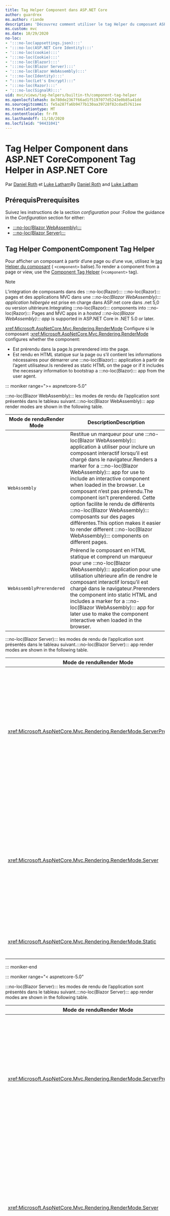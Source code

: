 ```yaml
---
title: Tag Helper Component dans ASP.NET Core
author: guardrex
ms.author: riande
description: 'Découvrez comment utiliser le tag Helper du composant ASP.NET Core pour afficher les :::no-loc(Razor)::: composants dans les pages et les vues.'
ms.custom: mvc
ms.date: 10/29/2020
no-loc:
- ':::no-loc(appsettings.json):::'
- ':::no-loc(ASP.NET Core Identity):::'
- ':::no-loc(cookie):::'
- ':::no-loc(Cookie):::'
- ':::no-loc(Blazor):::'
- ':::no-loc(Blazor Server):::'
- ':::no-loc(Blazor WebAssembly):::'
- ':::no-loc(Identity):::'
- ":::no-loc(Let's Encrypt):::"
- ':::no-loc(Razor):::'
- ':::no-loc(SignalR):::'
uid: mvc/views/tag-helpers/builtin-th/component-tag-helper
ms.openlocfilehash: 8e780de2367f66ad1f5197077d5243e0b85a41dd
ms.sourcegitcommit: fe5a287fa6b9477b130aa39728f82cdad57611ee
ms.translationtype: MT
ms.contentlocale: fr-FR
ms.lasthandoff: 11/10/2020
ms.locfileid: "94431041"
---
```

# <a name="component-tag-helper-in-aspnet-core"></a><span data-ttu-id="ddd4c-103">Tag Helper Component dans ASP.NET Core</span><span class="sxs-lookup"><span data-stu-id="ddd4c-103">Component Tag Helper in ASP.NET Core</span></span>

<span data-ttu-id="ddd4c-104">Par [Daniel Roth](https://github.com/danroth27) et [Luke Latham](https://github.com/guardrex)</span><span class="sxs-lookup"><span data-stu-id="ddd4c-104">By [Daniel Roth](https://github.com/danroth27) and [Luke Latham](https://github.com/guardrex)</span></span>

## <a name="prerequisites"></a><span data-ttu-id="ddd4c-105">Prérequis</span><span class="sxs-lookup"><span data-stu-id="ddd4c-105">Prerequisites</span></span>

<span data-ttu-id="ddd4c-106">Suivez les instructions de la section *configuration* pour :</span><span class="sxs-lookup"><span data-stu-id="ddd4c-106">Follow the guidance in the *Configuration* section for either:</span></span>

* [:::no-loc(Blazor WebAssembly):::](xref:blazor/components/prerendering-and-integration?pivots=webassembly)
* [:::no-loc(Blazor Server):::](xref:blazor/components/prerendering-and-integration?pivots=server)

## <a name="component-tag-helper"></a><span data-ttu-id="ddd4c-107">Tag Helper Component</span><span class="sxs-lookup"><span data-stu-id="ddd4c-107">Component Tag Helper</span></span>

<span data-ttu-id="ddd4c-108">Pour afficher un composant à partir d’une page ou d’une vue, utilisez le [tag Helper du composant](xref:Microsoft.AspNetCore.Mvc.TagHelpers.ComponentTagHelper) ( `<component>` balise).</span><span class="sxs-lookup"><span data-stu-id="ddd4c-108">To render a component from a page or view, use the [Component Tag Helper](xref:Microsoft.AspNetCore.Mvc.TagHelpers.ComponentTagHelper) (`<component>` tag).</span></span>

> [!NOTE]
> <span data-ttu-id="ddd4c-109">L’intégration de composants dans des :::no-loc(Razor)::: :::no-loc(Razor)::: pages et des applications MVC dans une *:::no-loc(Blazor WebAssembly)::: application hébergée* est prise en charge dans ASP.net core dans .net 5,0 ou version ultérieure.</span><span class="sxs-lookup"><span data-stu-id="ddd4c-109">Integrating :::no-loc(Razor)::: components into :::no-loc(Razor)::: Pages and MVC apps in a *hosted :::no-loc(Blazor WebAssembly)::: app* is supported in ASP.NET Core in .NET 5.0 or later.</span></span>

<span data-ttu-id="ddd4c-110"><xref:Microsoft.AspNetCore.Mvc.Rendering.RenderMode> Configure si le composant :</span><span class="sxs-lookup"><span data-stu-id="ddd4c-110"><xref:Microsoft.AspNetCore.Mvc.Rendering.RenderMode> configures whether the component:</span></span>

* <span data-ttu-id="ddd4c-111">Est prérendu dans la page.</span><span class="sxs-lookup"><span data-stu-id="ddd4c-111">Is prerendered into the page.</span></span>
* <span data-ttu-id="ddd4c-112">Est rendu en HTML statique sur la page ou s’il contient les informations nécessaires pour démarrer une :::no-loc(Blazor)::: application à partir de l’agent utilisateur.</span><span class="sxs-lookup"><span data-stu-id="ddd4c-112">Is rendered as static HTML on the page or if it includes the necessary information to bootstrap a :::no-loc(Blazor)::: app from the user agent.</span></span>

::: moniker range=">= aspnetcore-5.0"

<span data-ttu-id="ddd4c-113">:::no-loc(Blazor WebAssembly)::: les modes de rendu de l’application sont présentés dans le tableau suivant.</span><span class="sxs-lookup"><span data-stu-id="ddd4c-113">:::no-loc(Blazor WebAssembly)::: app render modes are shown in the following table.</span></span>

| <span data-ttu-id="ddd4c-114">Mode de rendu</span><span class="sxs-lookup"><span data-stu-id="ddd4c-114">Render Mode</span></span> | <span data-ttu-id="ddd4c-115">Description</span><span class="sxs-lookup"><span data-stu-id="ddd4c-115">Description</span></span> |
| ----------- | ----------- |
| `WebAssembly` | <span data-ttu-id="ddd4c-116">Restitue un marqueur pour une :::no-loc(Blazor WebAssembly)::: application à utiliser pour inclure un composant interactif lorsqu’il est chargé dans le navigateur.</span><span class="sxs-lookup"><span data-stu-id="ddd4c-116">Renders a marker for a :::no-loc(Blazor WebAssembly)::: app for use to include an interactive component when loaded in the browser.</span></span> <span data-ttu-id="ddd4c-117">Le composant n’est pas prérendu.</span><span class="sxs-lookup"><span data-stu-id="ddd4c-117">The component isn't prerendered.</span></span> <span data-ttu-id="ddd4c-118">Cette option facilite le rendu de différents :::no-loc(Blazor WebAssembly)::: composants sur des pages différentes.</span><span class="sxs-lookup"><span data-stu-id="ddd4c-118">This option makes it easier to render different :::no-loc(Blazor WebAssembly)::: components on different pages.</span></span> |
| `WebAssemblyPrerendered` | <span data-ttu-id="ddd4c-119">Prérend le composant en HTML statique et comprend un marqueur pour une :::no-loc(Blazor WebAssembly)::: application pour une utilisation ultérieure afin de rendre le composant interactif lorsqu’il est chargé dans le navigateur.</span><span class="sxs-lookup"><span data-stu-id="ddd4c-119">Prerenders the component into static HTML and includes a marker for a :::no-loc(Blazor WebAssembly)::: app for later use to make the component interactive when loaded in the browser.</span></span> |

<span data-ttu-id="ddd4c-120">:::no-loc(Blazor Server)::: les modes de rendu de l’application sont présentés dans le tableau suivant.</span><span class="sxs-lookup"><span data-stu-id="ddd4c-120">:::no-loc(Blazor Server)::: app render modes are shown in the following table.</span></span>

| <span data-ttu-id="ddd4c-121">Mode de rendu</span><span class="sxs-lookup"><span data-stu-id="ddd4c-121">Render Mode</span></span> | <span data-ttu-id="ddd4c-122">Description</span><span class="sxs-lookup"><span data-stu-id="ddd4c-122">Description</span></span> |
| ----------- | ----------- |
| <xref:Microsoft.AspNetCore.Mvc.Rendering.RenderMode.ServerPrerendered> | <span data-ttu-id="ddd4c-123">Restitue le composant en HTML statique et comprend un marqueur pour une :::no-loc(Blazor Server)::: application.</span><span class="sxs-lookup"><span data-stu-id="ddd4c-123">Renders the component into static HTML and includes a marker for a :::no-loc(Blazor Server)::: app.</span></span> <span data-ttu-id="ddd4c-124">Au démarrage de l’agent utilisateur, ce marqueur est utilisé pour démarrer une :::no-loc(Blazor)::: application.</span><span class="sxs-lookup"><span data-stu-id="ddd4c-124">When the user-agent starts, this marker is used to bootstrap a :::no-loc(Blazor)::: app.</span></span> |
| <xref:Microsoft.AspNetCore.Mvc.Rendering.RenderMode.Server> | <span data-ttu-id="ddd4c-125">Restitue un marqueur pour une :::no-loc(Blazor Server)::: application.</span><span class="sxs-lookup"><span data-stu-id="ddd4c-125">Renders a marker for a :::no-loc(Blazor Server)::: app.</span></span> <span data-ttu-id="ddd4c-126">La sortie du composant n’est pas incluse.</span><span class="sxs-lookup"><span data-stu-id="ddd4c-126">Output from the component isn't included.</span></span> <span data-ttu-id="ddd4c-127">Au démarrage de l’agent utilisateur, ce marqueur est utilisé pour démarrer une :::no-loc(Blazor)::: application.</span><span class="sxs-lookup"><span data-stu-id="ddd4c-127">When the user-agent starts, this marker is used to bootstrap a :::no-loc(Blazor)::: app.</span></span> |
| <xref:Microsoft.AspNetCore.Mvc.Rendering.RenderMode.Static> | <span data-ttu-id="ddd4c-128">Génère le rendu du composant en HTML statique.</span><span class="sxs-lookup"><span data-stu-id="ddd4c-128">Renders the component into static HTML.</span></span> |

::: moniker-end

::: moniker range="< aspnetcore-5.0"

<span data-ttu-id="ddd4c-129">:::no-loc(Blazor Server)::: les modes de rendu de l’application sont présentés dans le tableau suivant.</span><span class="sxs-lookup"><span data-stu-id="ddd4c-129">:::no-loc(Blazor Server)::: app render modes are shown in the following table.</span></span>

| <span data-ttu-id="ddd4c-130">Mode de rendu</span><span class="sxs-lookup"><span data-stu-id="ddd4c-130">Render Mode</span></span> | <span data-ttu-id="ddd4c-131">Description</span><span class="sxs-lookup"><span data-stu-id="ddd4c-131">Description</span></span> |
| ----------- | ----------- |
| <xref:Microsoft.AspNetCore.Mvc.Rendering.RenderMode.ServerPrerendered> | <span data-ttu-id="ddd4c-132">Restitue le composant en HTML statique et comprend un marqueur pour une :::no-loc(Blazor Server)::: application.</span><span class="sxs-lookup"><span data-stu-id="ddd4c-132">Renders the component into static HTML and includes a marker for a :::no-loc(Blazor Server)::: app.</span></span> <span data-ttu-id="ddd4c-133">Au démarrage de l’agent utilisateur, ce marqueur est utilisé pour démarrer une :::no-loc(Blazor)::: application.</span><span class="sxs-lookup"><span data-stu-id="ddd4c-133">When the user-agent starts, this marker is used to bootstrap a :::no-loc(Blazor)::: app.</span></span> |
| <xref:Microsoft.AspNetCore.Mvc.Rendering.RenderMode.Server> | <span data-ttu-id="ddd4c-134">Restitue un marqueur pour une :::no-loc(Blazor Server)::: application.</span><span class="sxs-lookup"><span data-stu-id="ddd4c-134">Renders a marker for a :::no-loc(Blazor Server)::: app.</span></span> <span data-ttu-id="ddd4c-135">La sortie du composant n’est pas incluse.</span><span class="sxs-lookup"><span data-stu-id="ddd4c-135">Output from the component isn't included.</span></span> <span data-ttu-id="ddd4c-136">Au démarrage de l’agent utilisateur, ce marqueur est utilisé pour démarrer une :::no-loc(Blazor)::: application.</span><span class="sxs-lookup"><span data-stu-id="ddd4c-136">When the user-agent starts, this marker is used to bootstrap a :::no-loc(Blazor)::: app.</span></span> |
| <xref:Microsoft.AspNetCore.Mvc.Rendering.RenderMode.Static> | <span data-ttu-id="ddd4c-137">Génère le rendu du composant en HTML statique.</span><span class="sxs-lookup"><span data-stu-id="ddd4c-137">Renders the component into static HTML.</span></span> |

::: moniker-end

<span data-ttu-id="ddd4c-138">Les caractéristiques supplémentaires sont les suivantes :</span><span class="sxs-lookup"><span data-stu-id="ddd4c-138">Additional characteristics include:</span></span>

* <span data-ttu-id="ddd4c-139">Plusieurs balises de composant qui restituent plusieurs :::no-loc(Razor)::: composants sont autorisées.</span><span class="sxs-lookup"><span data-stu-id="ddd4c-139">Multiple Component Tag Helpers rendering multiple :::no-loc(Razor)::: components is allowed.</span></span>
* <span data-ttu-id="ddd4c-140">Les composants ne peuvent pas être rendus dynamiquement après le démarrage de l’application.</span><span class="sxs-lookup"><span data-stu-id="ddd4c-140">Components can't be dynamically rendered after the app has started.</span></span>
* <span data-ttu-id="ddd4c-141">Alors que les pages et les vues peuvent utiliser des composants, la réciproque n’est pas vraie.</span><span class="sxs-lookup"><span data-stu-id="ddd4c-141">While pages and views can use components, the converse isn't true.</span></span> <span data-ttu-id="ddd4c-142">Les composants ne peuvent pas utiliser les fonctionnalités spécifiques aux vues et aux pages, telles que les vues partielles et les sections.</span><span class="sxs-lookup"><span data-stu-id="ddd4c-142">Components can't use view- and page-specific features, such as partial views and sections.</span></span> <span data-ttu-id="ddd4c-143">Pour utiliser la logique d’une vue partielle dans un composant, factorisez la logique de la vue partielle dans un composant.</span><span class="sxs-lookup"><span data-stu-id="ddd4c-143">To use logic from a partial view in a component, factor out the partial view logic into a component.</span></span>
* <span data-ttu-id="ddd4c-144">Le rendu des composants serveur à partir d’une page HTML statique n’est pas pris en charge.</span><span class="sxs-lookup"><span data-stu-id="ddd4c-144">Rendering server components from a static HTML page isn't supported.</span></span>

<span data-ttu-id="ddd4c-145">Le tag Helper Component suivant restitue le `Counter` composant dans une page ou une vue dans une :::no-loc(Blazor Server)::: application avec `ServerPrerendered` :</span><span class="sxs-lookup"><span data-stu-id="ddd4c-145">The following Component Tag Helper renders the `Counter` component in a page or view in a :::no-loc(Blazor Server)::: app with `ServerPrerendered`:</span></span>

```cshtml
@addTagHelper *, Microsoft.AspNetCore.Mvc.TagHelpers
@using {APP ASSEMBLY}.Pages

...

<component type="typeof(Counter)" render-mode="ServerPrerendered" />
```

<span data-ttu-id="ddd4c-146">L’exemple précédent suppose que le `Counter` composant se trouve dans le dossier *pages* de l’application.</span><span class="sxs-lookup"><span data-stu-id="ddd4c-146">The preceding example assumes that the `Counter` component is in the app's *Pages* folder.</span></span> <span data-ttu-id="ddd4c-147">L’espace réservé `{APP ASSEMBLY}` est le nom de l’assembly de l’application (par exemple, `@using :::no-loc(Blazor):::Sample.Pages` ou `@using :::no-loc(Blazor):::Sample.Client.Pages` dans une solution hébergée :::no-loc(Blazor)::: ).</span><span class="sxs-lookup"><span data-stu-id="ddd4c-147">The placeholder `{APP ASSEMBLY}` is the app's assembly name (for example, `@using :::no-loc(Blazor):::Sample.Pages` or `@using :::no-loc(Blazor):::Sample.Client.Pages` in a hosted :::no-loc(Blazor)::: solution).</span></span>

<span data-ttu-id="ddd4c-148">Le tag Helper Component peut également transmettre des paramètres à des composants.</span><span class="sxs-lookup"><span data-stu-id="ddd4c-148">The Component Tag Helper can also pass parameters to components.</span></span> <span data-ttu-id="ddd4c-149">Prenons le `ColorfulCheckbox` composant suivant qui définit la couleur et la taille de l’étiquette de case à cocher :</span><span class="sxs-lookup"><span data-stu-id="ddd4c-149">Consider the following `ColorfulCheckbox` component that sets the check box label's color and size:</span></span>

```razor
<label style="font-size:@(Size)px;color:@Color">
    <input @bind="Value"
           id="survey" 
           name="blazor" 
           type="checkbox" />
    Enjoying :::no-loc(Blazor):::?
</label>

@code {
    [Parameter]
    public bool Value { get; set; }

    [Parameter]
    public int Size { get; set; } = 8;

    [Parameter]
    public string Color { get; set; }

    protected override void OnInitialized()
    {
        Size += 10;
    }
}
```

<span data-ttu-id="ddd4c-150">Les `Size` `int` paramètres du composant () et `Color` ( `string` ) peuvent être définis par le tag Helper du composant : [component parameters](xref:blazor/components/index#component-parameters)</span><span class="sxs-lookup"><span data-stu-id="ddd4c-150">The `Size` (`int`) and `Color` (`string`) [component parameters](xref:blazor/components/index#component-parameters) can be set by the Component Tag Helper:</span></span>

```cshtml
@addTagHelper *, Microsoft.AspNetCore.Mvc.TagHelpers
@using {APP ASSEMBLY}.Shared

...

<component type="typeof(ColorfulCheckbox)" render-mode="ServerPrerendered" 
    param-Size="14" param-Color="@("blue")" />
```

<span data-ttu-id="ddd4c-151">L’exemple précédent suppose que le `ColorfulCheckbox` composant se trouve dans le dossier *partagé* de l’application.</span><span class="sxs-lookup"><span data-stu-id="ddd4c-151">The preceding example assumes that the `ColorfulCheckbox` component is in the app's *Shared* folder.</span></span> <span data-ttu-id="ddd4c-152">L’espace réservé `{APP ASSEMBLY}` est le nom de l’assembly de l’application (par exemple, `@using :::no-loc(Blazor):::Sample.Shared` ).</span><span class="sxs-lookup"><span data-stu-id="ddd4c-152">The placeholder `{APP ASSEMBLY}` is the app's assembly name (for example, `@using :::no-loc(Blazor):::Sample.Shared`).</span></span>

<span data-ttu-id="ddd4c-153">Le code HTML suivant est affiché dans la page ou la vue :</span><span class="sxs-lookup"><span data-stu-id="ddd4c-153">The following HTML is rendered in the page or view:</span></span>

```html
<label style="font-size:24px;color:blue">
    <input id="survey" name="blazor" type="checkbox">
    Enjoying :::no-loc(Blazor):::?
</label>
```

<span data-ttu-id="ddd4c-154">Le passage d’une chaîne entre guillemets requiert une [ :::no-loc(Razor)::: expression explicite](xref:mvc/views/razor#explicit-razor-expressions), comme indiqué `param-Color` dans l’exemple précédent.</span><span class="sxs-lookup"><span data-stu-id="ddd4c-154">Passing a quoted string requires an [explicit :::no-loc(Razor)::: expression](xref:mvc/views/razor#explicit-razor-expressions), as shown for `param-Color` in the preceding example.</span></span> <span data-ttu-id="ddd4c-155">Le :::no-loc(Razor)::: comportement d’analyse d’une `string` valeur de type ne s’applique pas à un `param-*` attribut, car l’attribut est un `object` type.</span><span class="sxs-lookup"><span data-stu-id="ddd4c-155">The :::no-loc(Razor)::: parsing behavior for a `string` type value doesn't apply to a `param-*` attribute because the attribute is an `object` type.</span></span>

<span data-ttu-id="ddd4c-156">Tous les types de paramètres sont pris en charge, à l’exception des suivants :</span><span class="sxs-lookup"><span data-stu-id="ddd4c-156">All types of parameters are supported, except:</span></span>

* <span data-ttu-id="ddd4c-157">Paramètres génériques.</span><span class="sxs-lookup"><span data-stu-id="ddd4c-157">Generic parameters.</span></span>
* <span data-ttu-id="ddd4c-158">Paramètres non sérialisables.</span><span class="sxs-lookup"><span data-stu-id="ddd4c-158">Non-serializable parameters.</span></span>
* <span data-ttu-id="ddd4c-159">Héritage dans les paramètres de collection.</span><span class="sxs-lookup"><span data-stu-id="ddd4c-159">Inheritance in collection parameters.</span></span>
* <span data-ttu-id="ddd4c-160">Paramètres dont le type est défini en dehors de l' :::no-loc(Blazor WebAssembly)::: application ou dans un assembly chargé tardivement.</span><span class="sxs-lookup"><span data-stu-id="ddd4c-160">Parameters whose type is defined outside of the :::no-loc(Blazor WebAssembly)::: app or within a lazily-loaded assembly.</span></span>

<span data-ttu-id="ddd4c-161">Le type de paramètre doit être sérialisable JSON, ce qui signifie généralement que le type doit avoir un constructeur par défaut et des propriétés définissables.</span><span class="sxs-lookup"><span data-stu-id="ddd4c-161">The parameter type must be JSON serializable, which typically means that the type must have a default constructor and settable properties.</span></span> <span data-ttu-id="ddd4c-162">Par exemple, vous pouvez spécifier une valeur pour `Size` et `Color` dans l’exemple précédent, car les types de `Size` et `Color` sont des types primitifs ( `int` et `string` ), qui sont pris en charge par le sérialiseur JSON.</span><span class="sxs-lookup"><span data-stu-id="ddd4c-162">For example, you can specify a value for `Size` and `Color` in the preceding example because the types of `Size` and `Color` are primitive types (`int` and `string`), which are supported by the JSON serializer.</span></span>

<span data-ttu-id="ddd4c-163">Dans l’exemple suivant, un objet de classe est passé au composant :</span><span class="sxs-lookup"><span data-stu-id="ddd4c-163">In the following example, a class object is passed to the component:</span></span>

<span data-ttu-id="ddd4c-164">*MyClass.cs* :</span><span class="sxs-lookup"><span data-stu-id="ddd4c-164">*MyClass.cs* :</span></span>

```csharp
public class MyClass
{
    public MyClass()
    {
    }

    public int MyInt { get; set; } = 999;
    public string MyString { get; set; } = "Initial value";
}
```

<span data-ttu-id="ddd4c-165">**La classe doit avoir un constructeur sans paramètre public.**</span><span class="sxs-lookup"><span data-stu-id="ddd4c-165">**The class must have a public parameterless constructor.**</span></span>

<span data-ttu-id="ddd4c-166">*Shared/MyComponent. Razor* :</span><span class="sxs-lookup"><span data-stu-id="ddd4c-166">*Shared/MyComponent.razor* :</span></span>

```razor
<h2>MyComponent</h2>

<p>Int: @MyObject.MyInt</p>
<p>String: @MyObject.MyString</p>

@code
{
    [Parameter]
    public MyClass MyObject { get; set; }
}
```

<span data-ttu-id="ddd4c-167">*Pages/MyPage. cshtml* :</span><span class="sxs-lookup"><span data-stu-id="ddd4c-167">*Pages/MyPage.cshtml* :</span></span>

```cshtml
@addTagHelper *, Microsoft.AspNetCore.Mvc.TagHelpers
@using {APP ASSEMBLY}
@using {APP ASSEMBLY}.Shared

...

@{
    var myObject = new MyClass();
    myObject.MyInt = 7;
    myObject.MyString = "Set by MyPage";
}

<component type="typeof(MyComponent)" render-mode="ServerPrerendered" 
    param-MyObject="@myObject" />
```

<span data-ttu-id="ddd4c-168">L’exemple précédent suppose que le `MyComponent` composant se trouve dans le dossier *partagé* de l’application.</span><span class="sxs-lookup"><span data-stu-id="ddd4c-168">The preceding example assumes that the `MyComponent` component is in the app's *Shared* folder.</span></span> <span data-ttu-id="ddd4c-169">L’espace réservé `{APP ASSEMBLY}` est le nom de l’assembly de l’application (par exemple, `@using :::no-loc(Blazor):::Sample` et `@using :::no-loc(Blazor):::Sample.Shared` ).</span><span class="sxs-lookup"><span data-stu-id="ddd4c-169">The placeholder `{APP ASSEMBLY}` is the app's assembly name (for example, `@using :::no-loc(Blazor):::Sample` and `@using :::no-loc(Blazor):::Sample.Shared`).</span></span> <span data-ttu-id="ddd4c-170">`MyClass` se trouve dans l’espace de noms de l’application.</span><span class="sxs-lookup"><span data-stu-id="ddd4c-170">`MyClass` is in the app's namespace.</span></span>

## <a name="additional-resources"></a><span data-ttu-id="ddd4c-171">Ressources supplémentaires</span><span class="sxs-lookup"><span data-stu-id="ddd4c-171">Additional resources</span></span>

* <xref:Microsoft.AspNetCore.Mvc.TagHelpers.ComponentTagHelper>
* <xref:mvc/views/tag-helpers/intro>
* <xref:blazor/components/index>
